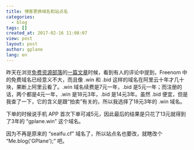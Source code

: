 ```yaml
---
title: 博客更换域名和站点名
categories:
  - blog
tags: []
created_at: 2017-02-16 11:08:07
view: post
layout: post
author: gplane
lang: en
---
```


昨天在浏览[免费资源部落](https://www.freehao123.com)的[一篇文章](https://www.freehao123.com/freenom-tk-ml-ga-cf-gq/)时候，看到有人的评论中提到，Freenom 中的免费域名已经意义不大，而且像 .win 和 .bid 这样的域名在阿里云十年才几十块，果断上阿里云看了。.win 域名续费是7元一年，.bid 是5元一年；而注册的话，两个都是4元一年，.win 是18元3年，.bid 是14元3年。虽然 .bid 便宜，但是我查了一下，它的含义是跟“拍卖”有关的，所以我选择了18元3年的 .win 域名。

下单的时候说手机 APP 首次下单可减5元，因此最后的结果是只花了13元就得到了3年的 “gplane.win” 这个域名。

因为不再是原来的 “sealfu.cf” 域名了，所以站点名也要改，就瞎改个 “Me.blog('GPlane');” 吧。
